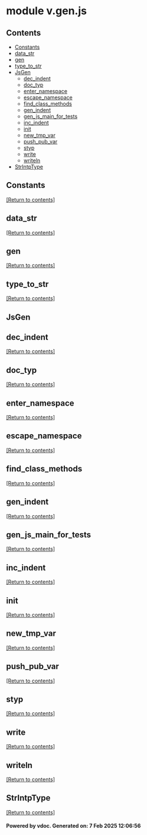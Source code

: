 # module v.gen.js


## Contents
- [Constants](#Constants)
- [data_str](#data_str)
- [gen](#gen)
- [type_to_str](#type_to_str)
- [JsGen](#JsGen)
  - [dec_indent](#dec_indent)
  - [doc_typ](#doc_typ)
  - [enter_namespace](#enter_namespace)
  - [escape_namespace](#escape_namespace)
  - [find_class_methods](#find_class_methods)
  - [gen_indent](#gen_indent)
  - [gen_js_main_for_tests](#gen_js_main_for_tests)
  - [inc_indent](#inc_indent)
  - [init](#init)
  - [new_tmp_var](#new_tmp_var)
  - [push_pub_var](#push_pub_var)
  - [styp](#styp)
  - [write](#write)
  - [writeln](#writeln)
- [StrIntpType](#StrIntpType)

## Constants
[[Return to contents]](#Contents)

## data_str
[[Return to contents]](#Contents)

## gen
[[Return to contents]](#Contents)

## type_to_str
[[Return to contents]](#Contents)

## JsGen
## dec_indent
[[Return to contents]](#Contents)

## doc_typ
[[Return to contents]](#Contents)

## enter_namespace
[[Return to contents]](#Contents)

## escape_namespace
[[Return to contents]](#Contents)

## find_class_methods
[[Return to contents]](#Contents)

## gen_indent
[[Return to contents]](#Contents)

## gen_js_main_for_tests
[[Return to contents]](#Contents)

## inc_indent
[[Return to contents]](#Contents)

## init
[[Return to contents]](#Contents)

## new_tmp_var
[[Return to contents]](#Contents)

## push_pub_var
[[Return to contents]](#Contents)

## styp
[[Return to contents]](#Contents)

## write
[[Return to contents]](#Contents)

## writeln
[[Return to contents]](#Contents)

## StrIntpType
[[Return to contents]](#Contents)

#### Powered by vdoc. Generated on: 7 Feb 2025 12:06:56
